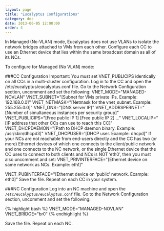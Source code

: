 ```yaml
---
layout: page
title: "Eucalyptus Configurations"
category: doc
date: 2013-06-05 12:00:00
order: 4
---
```


In Managed (No-VLAN) mode, Eucalyptus does not use VLANs to isolate the network bridges attached to VMs from each other. Configure each CC to use an Ethernet device that lies within the same broadcast domain as all of its NCs.

To configure for Managed (No VLAN) mode:

###CC Configuration
Important: You must set VNET_PUBLICIPS identically on all CCs in a multi-cluster configuration.
Log in to the CC and open the /etc/eucalyptus/eucalyptus.conf file.
Go to the Network Configuration section, uncomment and set the following:
VNET_MODE="MANAGED-NOVLAN"
VNET_SUBNET="[Subnet for VMs private IPs. Example: 192.168.0.0]"
VNET_NETMASK="[Netmask for the vnet_subnet. Example: 255.255.0.0]"
VNET_DNS="[DNS server IP]"
VNET_ADDRSPERNET="[Number of simultaneous instances per security group]"
VNET_PUBLICIPS="[Free public IP 1] [Free public IP 2] ..."
VNET_LOCALIP="[IP address that other CCs can use to reach this CC]"
VNET_DHCPDAEMON="[Path to DHCP daemon binary. Example: /usr/sbin/dhcpd3]"
VNET_DHCPUSER='[DHCP user. Example: dhcpd]"
If your NCs are not reachable from end-users directly and the CC has two (or more) Ethernet devices of which one connects to the client/public network and one connects to the NC network, or the single Ethernet device that the CC uses to connect to both clients and NCs is NOT ‘eth0’, then you must also uncomment and set:
VNET_PRIVINTERFACE="[Ethernet device on same network as NCs. Example: eth1]"

VNET_PUBINTERFACE="[Ethernet device on ‘public’ network. Example: eth0]"
Save the file.
Repeat on each CC in your system.


###NC Configuration
Log into an NC machine and open the `/etc/eucalyptus/eucalyptus.conf` file.
Go to the Network Configuration section, uncomment and set the following:

{% highlight bash %}
VNET_MODE="MANAGED-NOVLAN"
VNET_BRIDGE="br0"
{% endhighlight %}

Save the file.
Repeat on each NC.


